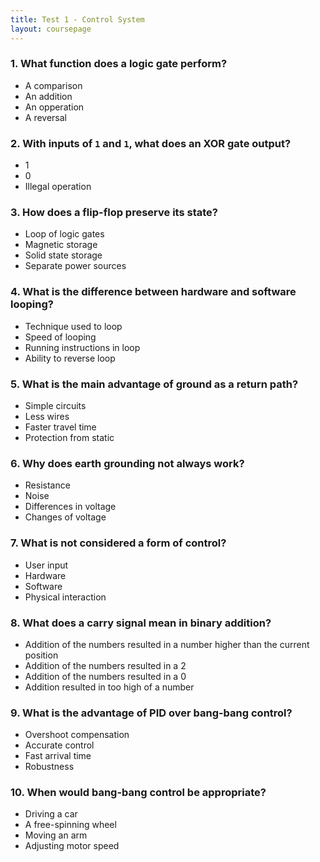 ```yaml
---
title: Test 1 - Control System
layout: coursepage
---
```


### 1. What function does a logic gate perform?

- A comparison
- An addition
- An opperation
- A reversal

### 2. With inputs of `1` and `1`, what does an XOR gate output?

- 1
- 0
- Illegal operation

### 3. How does a flip-flop preserve its state?

- Loop of logic gates
- Magnetic storage
- Solid state storage
- Separate power sources

### 4. What is the difference between hardware and software looping?

- Technique used to loop
- Speed of looping
- Running instructions in loop
- Ability to reverse loop

### 5. What is the main advantage of ground as a return path?

- Simple circuits
- Less wires
- Faster travel time
- Protection from static

### 6. Why does earth grounding not always work?

- Resistance
- Noise
- Differences in voltage
- Changes of voltage

### 7. What is not considered a form of control?

- User input
- Hardware
- Software
- Physical interaction

### 8. What does a carry signal mean in binary addition?

- Addition of the numbers resulted in a number higher than the current position
- Addition of the numbers resulted in a 2
- Addition of the numbers resulted in a 0
- Addition resulted in too high of a number

### 9. What is the advantage of PID over bang-bang control?

- Overshoot compensation
- Accurate control
- Fast arrival time
- Robustness

### 10. When would bang-bang control be appropriate?

- Driving a car
- A free-spinning wheel
- Moving an arm
- Adjusting motor speed
